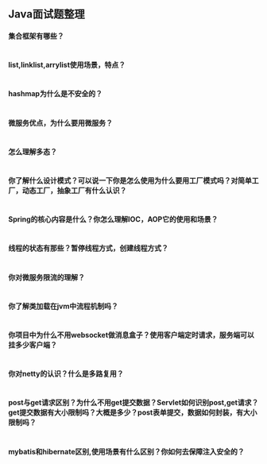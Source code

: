 ## Java面试题整理


#### 集合框架有哪些？

```java

```
#### list,linklist,arrylist使用场景，特点？

```

```
#### hashmap为什么是不安全的？
```java

```
#### 微服务优点，为什么要用微服务？
```java

```
#### 怎么理解多态？
```java

```
#### 你了解什么设计模式？可以说一下你是怎么使用为什么要用工厂模式吗？对简单工厂，动态工厂，抽象工厂有什么认识？
```java

```
#### Spring的核心内容是什么？你怎么理解IOC，AOP它的使用和场景？
```java

```
#### 线程的状态有那些？暂停线程方式，创建线程方式？
```java

```
#### 你对微服务限流的理解？
```java

```
#### 你了解类加载在jvm中流程机制吗？
```java

```
#### 你项目中为什么不用websocket做消息盒子？使用客户端定时请求，服务端可以挂多少客户端？
```java

```
#### 你对netty的认识？什么是多路复用？
```java

```
#### post与get请求区别？为什么不用get提交数据？Servlet如何识别post,get请求？get提交数据有大小限制吗？大概是多少？post表单提交，数据如何封装，有大小限制吗？
```java

```
#### mybatis和hibernate区别,使用场景有什么区别？你如何去保障注入安全的？
```java

```